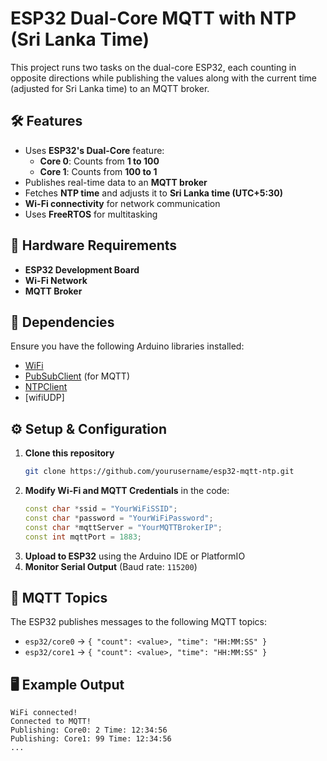 # ESP32 Dual-Core MQTT with NTP (Sri Lanka Time)

This project runs two tasks on the dual-core ESP32, each counting in opposite directions while publishing the values along with the current time (adjusted for Sri Lanka time) to an MQTT broker.

## 🛠 Features
- Uses **ESP32's Dual-Core** feature:
  - **Core 0**: Counts from **1 to 100**
  - **Core 1**: Counts from **100 to 1**
- Publishes real-time data to an **MQTT broker**
- Fetches **NTP time** and adjusts it to **Sri Lanka time (UTC+5:30)**
- **Wi-Fi connectivity** for network communication
- Uses **FreeRTOS** for multitasking

## 🔧 Hardware Requirements
- **ESP32 Development Board**
- **Wi-Fi Network**
- **MQTT Broker** 

## 📜 Dependencies
Ensure you have the following Arduino libraries installed:
- [WiFi](https://www.arduino.cc/reference/en/libraries/wifi/)
- [PubSubClient](https://github.com/knolleary/pubsubclient) (for MQTT)
- [NTPClient](https://github.com/arduino-libraries/NTPClient)
- [wifiUDP]

## ⚙️ Setup & Configuration
1. **Clone this repository**
   ```sh
   git clone https://github.com/yourusername/esp32-mqtt-ntp.git
   ```
2. **Modify Wi-Fi and MQTT Credentials** in the code:
   ```cpp
   const char *ssid = "YourWiFiSSID";
   const char *password = "YourWiFiPassword";
   const char *mqttServer = "YourMQTTBrokerIP";
   const int mqttPort = 1883;
   ```
3. **Upload to ESP32** using the Arduino IDE or PlatformIO
4. **Monitor Serial Output** (Baud rate: `115200`)

## 📡 MQTT Topics
The ESP32 publishes messages to the following MQTT topics:
- `esp32/core0` → `{ "count": <value>, "time": "HH:MM:SS" }`
- `esp32/core1` → `{ "count": <value>, "time": "HH:MM:SS" }`

## 🖥 Example Output
```
WiFi connected!
Connected to MQTT!
Publishing: Core0: 2 Time: 12:34:56
Publishing: Core1: 99 Time: 12:34:56
...
```